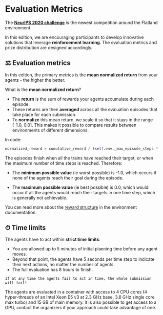 Evaluation Metrics
==================

The **[NeurIPS 2020 challenge](https://www.aicrowd.com/challenges/neurips-2020-flatland-challenge/)** is the newest competition around the Flatland environment.

In this edition, we are encouraging participants to develop innovative solutions that leverage **reinforcement learning**. The evaluation metrics and prize distribution are designed accordingly.


⚖ Evaluation metrics
---

In this edition, the primary metrics is the **mean normalized return** from your agents - the higher the better.

What is the **mean normalized return**?

- The **return** is the sum of rewards your agents accumulate during each episode.
- These returns are then **averaged** across all the evaluation episodes that take place for each submission.
- To **normalize** this mean return, we scale it so that it stays in the range [-1.0, 0.0]. This makes it possible to compare results between environments of different dimensions. 

In code:

```python
normalized_reward = cumulative_reward / (self.env._max_episode_steps * self.env.get_num_agents())
```

The episodes finish when all the trains have reached their target, or when the maximum number of time steps is reached. Therefore:

- The **minimum possible value** (ie worst possible) is -1.0, which occurs if none of the agents reach their goal during the episode.

- The **maximum possible value** (ie best possible) is 0.0, which would occur if all the agents would reach their targets in one time step, which is generally not achievable.

You can read more about the [reward structure](env) in the environment documentation.

⏱ Time limits
---

The agents have to act within **strict time limits**:
 
- You are allowed up to 5 minutes of initial planning time before any agent moves.
- Beyond that point, the agents have 5 seconds per time step to indicate their next actions, no matter the number of agents.
- The full evaluation has 8 hours to finish.

```{warning}
If at any time the agents fail to act in time, the whole submission will fail!
```

The agents are evaluated in a container with access to 4 CPU cores (4 hyper-threads of an Intel Xeon E5 v3 at 2.3 GHz base, 3.8 GHz single core max turbo) and 15 GB of main memory. It is also possible to get access to a GPU, contact the organizers if your approach could take advantage of one.
